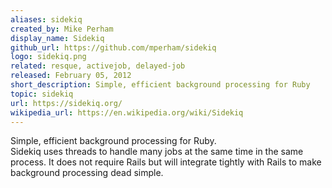 ```yaml
---
aliases: sidekiq
created_by: Mike Perham
display_name: Sidekiq
github_url: https://github.com/mperham/sidekiq
logo: sidekiq.png
related: resque, activejob, delayed-job
released: February 05, 2012
short_description: Simple, efficient background processing for Ruby
topic: sidekiq
url: https://sidekiq.org/
wikipedia_url: https://en.wikipedia.org/wiki/Sidekiq
---
```

Simple, efficient background processing for Ruby.  
Sidekiq uses threads to handle many jobs at the same time in the same process. It does not require Rails but will integrate tightly with Rails to make background processing dead simple.
